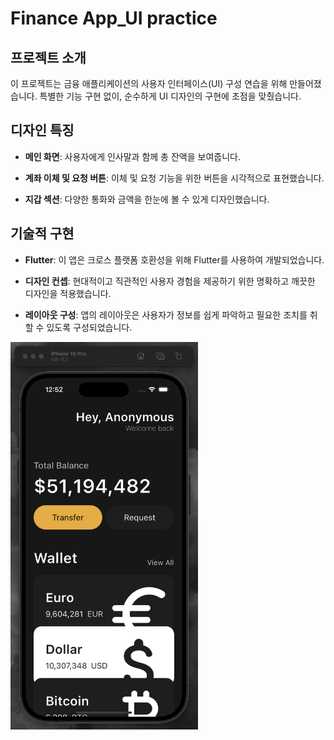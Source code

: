 # Finance App_UI practice

## 프로젝트 소개

이 프로젝트는 금융 애플리케이션의 사용자 인터페이스(UI) 구성 연습을 위해 만들어졌습니다. 
특별한 기능 구현 없이, 순수하게 UI 디자인의 구현에 초점을 맞췄습니다.

## 디자인 특징

- **메인 화면**: 사용자에게 인사말과 함께 총 잔액을 보여줍니다.

- **계좌 이체 및 요청 버튼**: 이체 및 요청 기능을 위한 버튼을 시각적으로 표현했습니다.

- **지갑 섹션**: 다양한 통화와 금액을 한눈에 볼 수 있게 디자인했습니다.

## 기술적 구현

- **Flutter**: 이 앱은 크로스 플랫폼 호환성을 위해 Flutter를 사용하여 개발되었습니다.

- **디자인 컨셉**: 현대적이고 직관적인 사용자 경험을 제공하기 위한 명확하고 깨끗한 디자인을 적용했습니다.

- **레이아웃 구성**: 앱의 레이아웃은 사용자가 정보를 쉽게 파악하고 필요한 조치를 취할 수 있도록 구성되었습니다.


<img src="toonflixApp/assets/images/financeApp_main_Screen.png" alt="Finance App" width="300">

